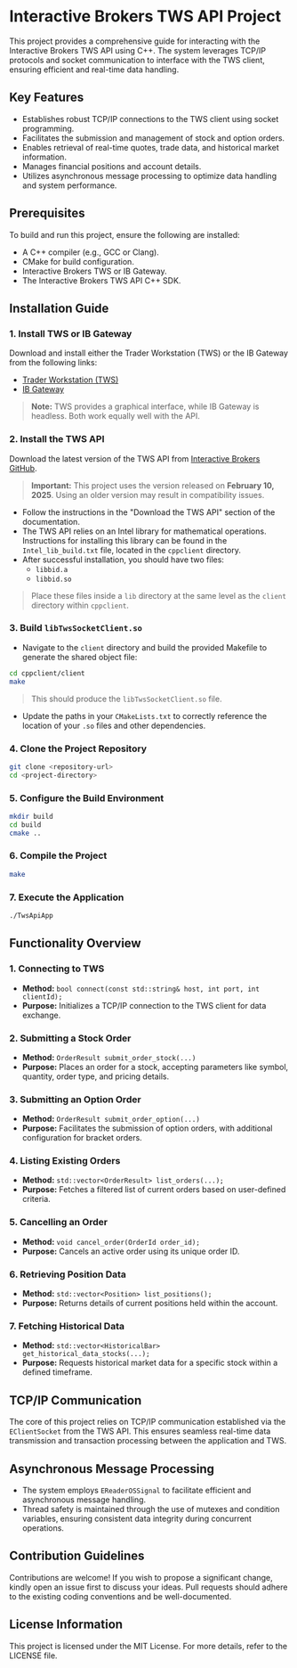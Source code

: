 # Interactive Brokers TWS API Project

This project provides a comprehensive guide for interacting with the Interactive Brokers TWS API using C++. The system leverages TCP/IP protocols and socket communication to interface with the TWS client, ensuring efficient and real-time data handling.

## Key Features

- Establishes robust TCP/IP connections to the TWS client using socket programming.
- Facilitates the submission and management of stock and option orders.
- Enables retrieval of real-time quotes, trade data, and historical market information.
- Manages financial positions and account details.
- Utilizes asynchronous message processing to optimize data handling and system performance.

## Prerequisites

To build and run this project, ensure the following are installed:

- A C++ compiler (e.g., GCC or Clang).
- CMake for build configuration.
- Interactive Brokers TWS or IB Gateway.
- The Interactive Brokers TWS API C++ SDK.

## Installation Guide

### 1. **Install TWS or IB Gateway**
Download and install either the Trader Workstation (TWS) or the IB Gateway from the following links:

- [Trader Workstation (TWS)](https://www.interactivebrokers.com/en/trading/tws.php#tws-software)
- [IB Gateway](https://www.interactivebrokers.com/en/trading/ibgateway-stable.php)

> **Note:** TWS provides a graphical interface, while IB Gateway is headless. Both work equally well with the API.

### 2. **Install the TWS API**
Download the latest version of the TWS API from [Interactive Brokers GitHub](https://interactivebrokers.github.io/#).

> **Important:** This project uses the version released on **February 10, 2025**. Using an older version may result in compatibility issues.

- Follow the instructions in the "Download the TWS API" section of the documentation.
- The TWS API relies on an Intel library for mathematical operations. Instructions for installing this library can be found in the `Intel_lib_build.txt` file, located in the `cppclient` directory.
- After successful installation, you should have two files:
    - `libbid.a`
    - `libbid.so`

> Place these files inside a `lib` directory at the same level as the `client` directory within `cppclient`.

### 3. **Build `libTwsSocketClient.so`**
- Navigate to the `client` directory and build the provided Makefile to generate the shared object file:

```bash
cd cppclient/client
make
```

> This should produce the `libTwsSocketClient.so` file.

- Update the paths in your `CMakeLists.txt` to correctly reference the location of your `.so` files and other dependencies.

### 4. **Clone the Project Repository**
```bash
git clone <repository-url>
cd <project-directory>
```

### 5. **Configure the Build Environment**
```bash
mkdir build
cd build
cmake ..
```

### 6. **Compile the Project**
```bash
make
```

### 7. **Execute the Application**
```bash
./TwsApiApp
```

## Functionality Overview

### 1. **Connecting to TWS**
- **Method:** `bool connect(const std::string& host, int port, int clientId);`
- **Purpose:** Initializes a TCP/IP connection to the TWS client for data exchange.

### 2. **Submitting a Stock Order**
- **Method:** `OrderResult submit_order_stock(...)`
- **Purpose:** Places an order for a stock, accepting parameters like symbol, quantity, order type, and pricing details.

### 3. **Submitting an Option Order**
- **Method:** `OrderResult submit_order_option(...)`
- **Purpose:** Facilitates the submission of option orders, with additional configuration for bracket orders.

### 4. **Listing Existing Orders**
- **Method:** `std::vector<OrderResult> list_orders(...);`
- **Purpose:** Fetches a filtered list of current orders based on user-defined criteria.

### 5. **Cancelling an Order**
- **Method:** `void cancel_order(OrderId order_id);`
- **Purpose:** Cancels an active order using its unique order ID.

### 6. **Retrieving Position Data**
- **Method:** `std::vector<Position> list_positions();`
- **Purpose:** Returns details of current positions held within the account.

### 7. **Fetching Historical Data**
- **Method:** `std::vector<HistoricalBar> get_historical_data_stocks(...);`
- **Purpose:** Requests historical market data for a specific stock within a defined timeframe.

## TCP/IP Communication

The core of this project relies on TCP/IP communication established via the `EClientSocket` from the TWS API. This ensures seamless real-time data transmission and transaction processing between the application and TWS.

## Asynchronous Message Processing

- The system employs `EReaderOSSignal` to facilitate efficient and asynchronous message handling.
- Thread safety is maintained through the use of mutexes and condition variables, ensuring consistent data integrity during concurrent operations.

## Contribution Guidelines

Contributions are welcome! If you wish to propose a significant change, kindly open an issue first to discuss your ideas. Pull requests should adhere to the existing coding conventions and be well-documented.

## License Information

This project is licensed under the MIT License. For more details, refer to the LICENSE file.

